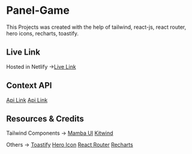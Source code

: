 # Panel-Game

This Projects was created with the help of tailwind, react-js, react router, hero icons, recharts, toastify.

## Live Link

Hosted in Netlify ->[Live Link](https://panel-game.netlify.app/)

## Context API

[Api Link](https://openapi.programming-hero.com/api/quiz)
[Api Link](https://openapi.programming-hero.com/api/quiz/${id})

## Resources & Credits

Tailwind Components ->
[Mamba UI](https://www.mambaui.com/)
[Kitwind](https://kitwind.io/products/kometa/components)

Others ->
[Toastify](https://www.npmjs.com/package/react-toastify)
[Hero Icon](https://heroicons.com/)
[React Router](https://reactrouter.com/en/main/start/overview)
[Recharts](https://recharts.org/en-US/examples/TinyBarChart)
